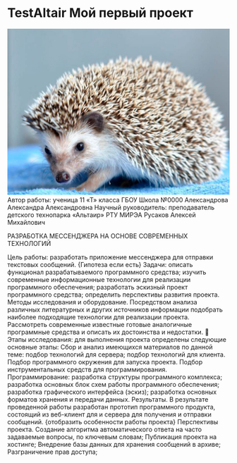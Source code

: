 # TestAltair Мой первый проект
![Ежик](https://raw.githubusercontent.com/666Laki666/TestAltair/main/672426f6f137124b484cfd38901dcc90.jpg)
Автор работы:
ученица 11 «Т» класса
ГБОУ Школа №0000 
Александрова Александра Александровна
 Научный руководитель:
 преподаватель детского технопарка
 «Альтаир» РТУ МИРЭА 
Русаков Алексей Михайлович

РАЗРАБОТКА МЕССЕНДЖЕРА 
НА ОСНОВЕ СОВРЕМЕННЫХ ТЕХНОЛОГИЙ

Цель работы: разработать приложение мессенджера для отправки текстовых сообщений. 
{Гипотеза если есть}
Задачи: 
описать функционал разрабатываемого программного средства;
изучить современные информационные технологии для реализации программного обеспечения;
разработать эскизный проект программного средства;
определить перспективы развития проекта.
Методы исследования и оборудование. 
Посредством анализа различных литературных и других источников информации подобрать наиболее подходящие технологии для реализации проекта. Рассмотреть современные известные готовые аналогичные программные средства и описать их достоинства и недостатки.

Этапы исследования: для выполнения проекта определены следующие основные этапы:
Сбор и анализ имеющихся материалов по данной теме:
подбор технологий для сервера;
подбор технологий для клиента.
Подбор программного окружения для запуска проекта.
Подбор инструментальных средств для программирования.
Программирование:
разработка структуры программного комплекса;
разработка основных блок схем работы программного обеспечения;
разработка графического интерфейса (эскиз);
разработка основных форматов хранения и передачи данных.
Результаты.
В результате проведенной работы разработан прототип программного продукта, состоящий из веб-клиент для и сервера для получения и отправки сообщений. {отобразить особенности работы проекта} 
Перспективы проекта. 
Создание алгоритма автоматического ответа на часто задаваемые вопросы, по ключевым словам;
Публикация проекта на хостинге;
Внедрение базы данных для хранения сообщений в архиве;
Разграничение прав доступа;
